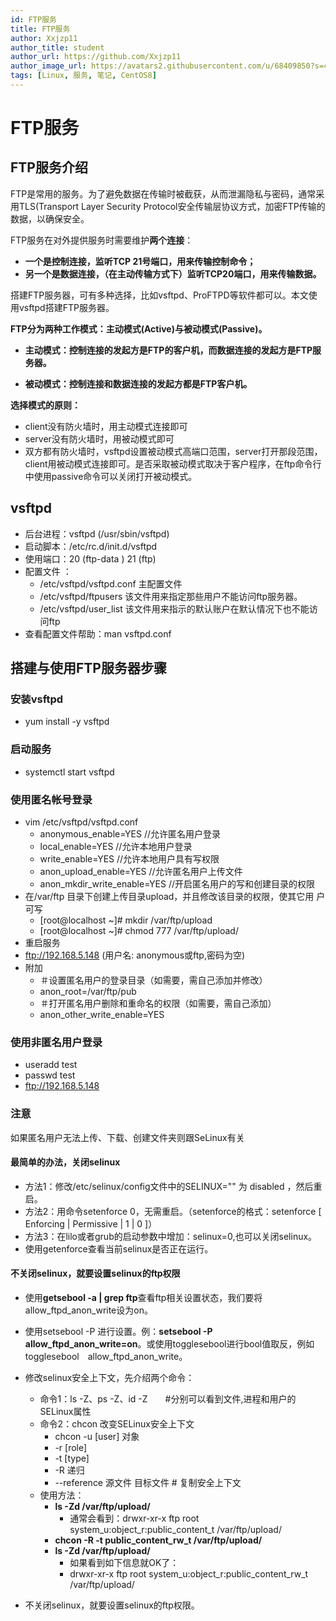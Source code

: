 ```yaml
---
id: FTP服务
title: FTP服务
author: Xxjzp11
author_title: student
author_url: https://github.com/Xxjzp11
author_image_url: https://avatars2.githubusercontent.com/u/68409850?s=460&u=144d3c818e76fe4b88687db84279fad48b198818&v=4
tags: [Linux, 服务, 笔记, CentOS8]
---
```


# FTP服务

## FTP服务介绍

FTP是常用的服务。为了避免数据在传输时被截获，从而泄漏隐私与密码，通常采用TLS(Transport Layer Security Protocol安全传输层协议方式，加密FTP传输的数据，以确保安全。

<!--truncate-->

FTP服务在对外提供服务时需要维护**两个连接**：

- **一个是控制连接，监听TCP 21号端口，用来传输控制命令；**
- **另一个是数据连接，（在主动传输方式下）监听TCP20端口，用来传输数据。**

搭建FTP服务器，可有多种选择，比如vsftpd、ProFTPD等软件都可以。本文使用vsftpd搭建FTP服务器。

**FTP分为两种工作模式：主动模式(Active)与被动模式(Passive)。**

- **主动模式：控制连接的发起方是FTP的客户机，而数据连接的发起方是FTP服务器。**

- **被动模式：控制连接和数据连接的发起方都是FTP客户机。**

**选择模式的原则：**

- client没有防火墙时，用主动模式连接即可
- server没有防火墙时，用被动模式即可
- 双方都有防火墙时，vsftpd设置被动模式高端口范围，server打开那段范围，client用被动模式连接即可。是否采取被动模式取决于客户程序，在ftp命令行中使用passive命令可以关闭打开被动模式。

## vsftpd

- 后台进程：vsftpd (/usr/sbin/vsftpd)
- 启动脚本：/etc/rc.d/init.d/vsftpd
- 使用端口：20 (ftp-data ) 21 (ftp)
- 配置文件 ：
  - /etc/vsftpd/vsftpd.conf	 主配置文件
  - /etc/vsftpd/ftpusers	      该文件用来指定那些用户不能访问ftp服务器。
  - /etc/vsftpd/user_list	      该文件用来指示的默认账户在默认情况下也不能访问ftp
- 查看配置文件帮助：man vsftpd.conf

## 搭建与使用FTP服务器步骤

### 安装vsftpd

- yum install -y vsftpd

### 启动服务

- systemctl start vsftpd

### 使用匿名帐号登录

- vim /etc/vsftpd/vsftpd.conf
  - anonymous_enable=YES                //允许匿名用户登录
  - local_enable=YES                            //允许本地用户登录
  - write_enable=YES                           //允许本地用户具有写权限
  - anon_upload_enable=YES             //允许匿名用户上传文件
  - anon_mkdir_write_enable=YES    //开启匿名用户的写和创建目录的权限
- 在/var/ftp 目录下创建上传目录upload，并且修改该目录的权限，使其它用
  户可写
  - [root@localhost ~]# mkdir /var/ftp/upload
  - [root@localhost ~]# chmod 777 /var/ftp/upload/
- 重启服务
- ftp://192.168.5.148 (用户名: anonymous或ftp,密码为空)
- 附加
  - ＃设置匿名用户的登录目录（如需要，需自己添加并修改）
  - anon_root=/var/ftp/pub
  - ＃打开匿名用户删除和重命名的权限（如需要，需自己添加）
  - anon_other_write_enable=YES

### 使用非匿名用户登录

- useradd test
- passwd test
- ftp://192.168.5.148 

### 注意

如果匿名用户无法上传、下载、创建文件夹则跟SeLinux有关

#### 最简单的办法，关闭selinux

- 方法1：修改/etc/selinux/config文件中的SELINUX="" 为 disabled ，然后重启。
- 方法2：用命令setenforce 0，无需重启。（setenforce的格式：setenforce [ Enforcing | Permissive | 1 | 0 ]）
- 方法3：在lilo或者grub的启动参数中增加：selinux=0,也可以关闭selinux。
- 使用getenforce查看当前selinux是否正在运行。

#### 不关闭selinux，就要设置selinux的ftp权限

- 使用**getsebool -a | grep ftp**查看ftp相关设置状态，我们要将allow_ftpd_anon_write设为on。
- 使用setsebool -P 进行设置。例：**setsebool -P allow_ftpd_anon_write=on**。或使用togglesebool进行bool值取反，例如togglesebool　allow_ftpd_anon_write。
- 修改selinux安全上下文，先介绍两个命令：
  - 命令1：ls -Z、ps -Z、id -Z　　#分别可以看到文件,进程和用户的SELinux属性
  - 命令2：chcon 改变SELinux安全上下文
    - chcon -u [user] 对象
    - -r [role]
    - -t [type]
    - -R 递归
    - --reference 源文件 目标文件     # 复制安全上下文
  - 使用方法：
    - **ls -Zd /var/ftp/upload/** 
      - 通常会看到：drwxr-xr-x ftp root system_u:object_r:public_content_t /var/ftp/upload/
    - **chcon -R -t public_content_rw_t /var/ftp/upload/**
    - **ls -Zd /var/ftp/upload/** 
      - 如果看到如下信息就OK了：
      - drwxr-xr-x ftp root system_u:object_r:public_content_rw_t /var/ftp/upload/

- 不关闭selinux，就要设置selinux的ftp权限。

